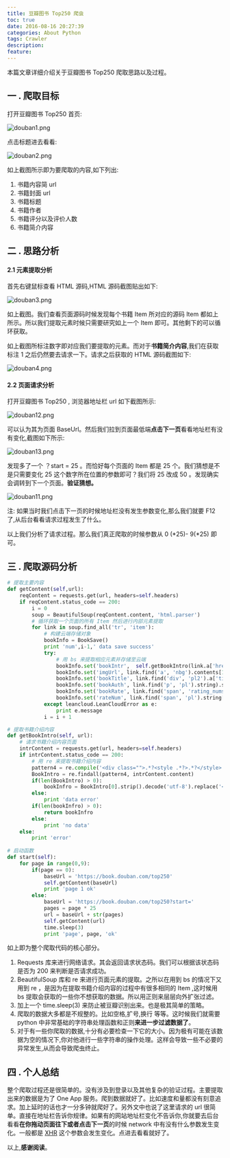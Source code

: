 ```yaml
---
title: 豆瓣图书 Top250 爬虫
toc: true
date: 2016-08-16 20:27:39
categories: About Python
tags: Crawler
description:
feature:
---
```


本篇文章详细介绍关于豆瓣图书 Top250 爬取思路以及过程。

## 一 .  爬取目标

打开豆瓣图书 Top250 首页:

![douban1.png](http://7xrl8j.com1.z0.glb.clouddn.com/douban1.png)

点击标题进去看看:

![douban2.png](http://7xrl8j.com1.z0.glb.clouddn.com/douban2.png)

如上截图所示即为要爬取的内容,如下列出:

1. 书籍内容简 url
2. 书籍封面 url
3. 书籍标题
4. 书籍作者
5. 书籍评分以及评价人数
6. 书籍简介内容

## 二 .  思路分析

#### 2.1 元素提取分析

首先右键鼠标查看 HTML 源码,HTML 源码截图贴出如下:

![douban3.png](http://7xrl8j.com1.z0.glb.clouddn.com/douban3.png)

如上截图。我们查看页面源码时候发现每个书籍 Item 所对应的源码 Item 都如上所示。所以我们提取元素时候只需要研究如上一个 Item 即可。其他剩下的可以循环获取。

如上截图所标注数字即对应我们要提取的元素。而对于**书籍简介内容**,我们在获取标注 1 之后仍然要去请求一下。请求之后获取的 HTML 源码截图如下:

![douban4.png](http://7xrl8j.com1.z0.glb.clouddn.com/douban4.png)

#### 2.2 页面请求分析

打开豆瓣图书 Top250 , 浏览器地址栏 url 如下截图所示:

![douban12.png](http://7xrl8j.com1.z0.glb.clouddn.com/douban12.png)

可以认为其为页面 BaseUrl。然后我们拉到页面最低端**点击下一页**看看地址栏有没有变化,截图如下所示:

![douban13.png](http://7xrl8j.com1.z0.glb.clouddn.com/douban13.png) 

发现多了一个 ？start = 25 。而恰好每个页面的 Item 都是 25 个。我们猜想是不是只需要变化 25 这个数字所在位置的参数即可？我们将 25 改成 50 。发现确实会调转到下一个页面。**验证猜想。**

![douban11.png](http://7xrl8j.com1.z0.glb.clouddn.com/douban11.png)

注: 如果当时我们点击下一页的时候地址栏没有发生参数变化,那么我们就要 F12 了,从后台看看请求过程发生了什么。

以上我们分析了请求过程。那么我们真正爬取的时候参数从 0 (*25)- 9(*25) 即可。

## 三 .  爬取源码分析

```python
# 提取主要内容
def getContent(self,url):
    reqContent = requests.get(url, headers=self.headers)
    if reqContent.status_code == 200:
        i = 0
        soup = BeautifulSoup(reqContent.content, 'html.parser')
        # 循环获取一个页面的所有 Item 然后进行内部元素提取
        for link in soup.find_all('tr', 'item'):
            # 构建云端存储对象
            bookInfo = BookSave()
            print 'num',i-1,' data save success'
            try:
                # 用 bs 来提取相应元素并存储至云端
                bookInfo.set('bookIntr',  self.getBookIntro(link.a['href'])).save()
                bookInfo.set('imgUrl', link.find('a', 'nbg').contents[1]['src']).save()
                bookInfo.set('bookTitle', link.find('div', 'pl2').a['title']).save()
                bookInfo.set('bookAuth', link.find('p', 'pl').string).save()
                bookInfo.set('bookRate', link.find('span', 'rating_nums').string).save()
                bookInfo.set('rateNum', link.find('span', 'pl').string[1:-2].strip()).save()
            except leancloud.LeanCloudError as e:
                print e.message
            i = i + 1

# 提取书籍介绍内容 
def getBookIntro(self, url):
    # 请求书籍介绍内容页面
    intrContent = requests.get(url, headers=self.headers)
    if intrContent.status_code == 200:
        # 用 re 来提取书籍介绍内容
        pattern4 = re.compile('<div class="">.*?<style .*?>.*?</style>.*?<div .*?>(.*?)</div>', re.S)
        BookIntro = re.findall(pattern4, intrContent.content)
        if(len(BookIntro) > 0):
            bookInfro = BookIntro[0].strip().decode('utf-8').replace('<p>',' ').replace('</p>',' ')
        else:
            print 'data error'
        if(len(bookInfro) > 0):
            return bookInfro
        else:
            print 'no data'
    else:
        print 'error'
            
# 启动函数            
def start(self):
    for page in range(0,9):
        if(page == 0):
            baseUrl = 'https://book.douban.com/top250'
            self.getContent(baseUrl)
            print 'page 1 ok'
        else:
            baseUrl = 'https://book.douban.com/top250?start='
            pages = page * 25
            url = baseUrl + str(pages)
            self.getContent(url)
            time.sleep(3)
            print 'page', page, 'ok'
```

如上即为整个爬取代码的核心部分。

1. Requests 库来进行网络请求。其会返回请求状态码。我们可以根据该状态码是否为 200 来判断是否请求成功。
2. BeautifulSoup 库和 re 来进行页面元素的提取。之所以在用到 bs 的情况下又用到 re ，是因为在提取书籍介绍内容的过程中有很多相同的 Item ,这时候用 bs 提取会获取的一些你不想获取的数据。所以用正则来层层向外扩张过滤。
3. 加上一个 time.sleep(3)  来防止被豆瓣识别出来。也是极其简单的策略。
4. 爬取的数据大多都是不规整的。比如空格,扩号,换行 等等。这时候我们就需要 python 中非常基础的字符串处理函数和正则**来进一步过滤数据了**。
5. 对于有一些你爬取的数据,十分有必要检查一下它的大小。因为极有可能在该数据为空的情况下,你对他进行一些字符串的操作处理。这样会导致一些不必要的异常发生,从而会导致爬虫终止。

## 四 . 个人总结

整个爬取过程还是很简单的。没有涉及到登录以及其他复杂的验证过程。主要提取出来的数据是为了 One App 服务。爬到数据就好了。比如速度和量都没有刻意追求。加上延时的话也才一分多钟就爬好了。另外文中也说了这里请求的 url 很简单。直接在地址栏告诉你规律。如果有的网站地址栏变化不告诉你,你就要去后台看看**在你拖动页面往下或者点击下一页**的时候 network 中有没有什么参数发生变化。一般都是 [XHR](http://baike.baidu.com/item/XMLHTTPRequest) 这个参数会发生变化。点进去看看就好了。

以上,**感谢阅读**。